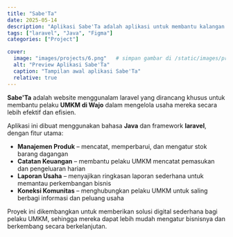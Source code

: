 ```yaml
---
title: "Sabe'Ta"
date: 2025-05-14
description: "Aplikasi Sabe'Ta adalah aplikasi untuk membantu kalangan UMKM yang berada di Wajo."
tags: ["laravel", "Java", "Figma"]
categories: ["Project"]

cover:
  image: "images/projects/6.png"   # simpan gambar di /static/images/projects/sabeta.png
  alt: "Preview Aplikasi Sabe'Ta"
  caption: "Tampilan awal aplikasi Sabe'Ta"
  relative: true
---
```


**Sabe'Ta** adalah website menggunalam laravel yang dirancang khusus untuk membantu pelaku **UMKM di Wajo** dalam mengelola usaha mereka secara lebih efektif dan efisien.  

Aplikasi ini dibuat menggunakan bahasa **Java** dan framework **laravel**, dengan fitur utama:  

- **Manajemen Produk** – mencatat, memperbarui, dan mengatur stok barang dagangan  
- **Catatan Keuangan** – membantu pelaku UMKM mencatat pemasukan dan pengeluaran harian  
- **Laporan Usaha** – menyajikan ringkasan laporan sederhana untuk memantau perkembangan bisnis  
- **Koneksi Komunitas** – menghubungkan pelaku UMKM untuk saling berbagi informasi dan peluang usaha  

Proyek ini dikembangkan untuk memberikan solusi digital sederhana bagi pelaku UMKM, sehingga mereka dapat lebih mudah mengatur bisnisnya dan berkembang secara berkelanjutan.
